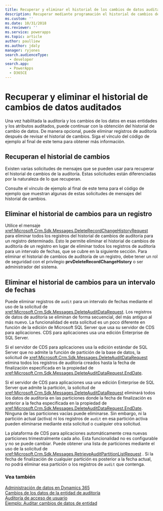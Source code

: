 ```yaml
---
title: Recuperar y eliminar el historial de los cambios de datos auditados (Common Data Service para aplicaciones) | Microsoft Docs
description: Recuperar mediante programación el historial de cambios de auditoría o eliminar registros de auditoría.
ms.custom: ''
ms.date: 10/31/2018
ms.reviewer: ''
ms.service: powerapps
ms.topic: article
author: paulliew
ms.author: jdaly
manager: ryjones
search.audienceType:
  - developer
search.app:
  - PowerApps
  - D365CE
---
```

# <a name="retrieve-and-delete-the-history-of-audited-data-changes"></a>Recuperar y eliminar el historial de cambios de datos auditados

Una vez habilitada la auditoría y los cambios de los datos en esas entidades y los atributos auditados, puede continuar con la obtención del historial de cambio de datos. De manera opcional, puede eliminar registros de auditoría después de revisar el historial de cambios. Siga el vínculo del código de ejemplo al final de este tema para obtener más información.  
  
## <a name="retrieve-the-change-history"></a>Recuperan el historial de cambios 
 
 Existen varias solicitudes de mensajes que se pueden usar para recuperar el historial de cambios de la auditoría. Estas solicitudes están diferenciadas por la naturaleza de lo que recuperan. 
<!-- Bug 696490 should make the Audit entity public again: Refer to the topic  [Audit Entity](entities/audit.md) for a list of message requests related to auditing. -->
Consulte el vínculo de ejemplo al final de este tema para el código de ejemplo que muestran algunas de estas solicitudes de mensajes del historial de cambios.

## <a name="delete-the-change-history-for-a-record"></a>Eliminar el historial de cambios para un registro
 
 Utilice el mensaje <xref:Microsoft.Crm.Sdk.Messages.DeleteRecordChangeHistoryRequest> para eliminar todos los registros del historial de cambios de auditoría para un registro determinado. Esto le permite eliminar el historial de cambios de auditoría de un registro en lugar de eliminar todos los registros de auditoría para un intervalo de fechas, que se cubre en la siguiente sección. Para eliminar el historial de cambios de auditoría de un registro, debe tener un rol de seguridad con el privilegio **prvDeleteRecordChangeHistory** o ser administrador del sistema.

## <a name="delete-the-change-history-for-a-date-range"></a>Eliminar el historial de cambios para un intervalo de fechas

 Puede eliminar registros de `audit` para un intervalo de fechas mediante el uso de la solicitud de <xref:Microsoft.Crm.Sdk.Messages.DeleteAuditDataRequest>. Los registros de datos de auditoría se eliminan de forma secuencial, del más antiguo al más nuevo. La funcionalidad de esta solicitud es un poco diferente en función de la edición de Microsoft SQL Server que usa su servidor de CDS para aplicaciones. CDS para aplicaciones usa una edición Enterprise de SQL Server.

 Si el servidor de CDS para aplicaciones usa la edición estándar de SQL Server que no admite la función de partición de la base de datos, la solicitud de <xref:Microsoft.Crm.Sdk.Messages.DeleteAuditDataRequest> elimina todos los registros de auditoría creados hasta la fecha de finalización especificada en la propiedad de <xref:Microsoft.Crm.Sdk.Messages.DeleteAuditDataRequest.EndDate>.

 Si el servidor de CDS para aplicaciones usa una edición Enterprise de SQL Server que admite la partición, la solicitud de <xref:Microsoft.Crm.Sdk.Messages.DeleteAuditDataRequest> eliminará todos los datos de auditoría en las particiones donde la fecha de finalización es anterior a la fecha especificada en la propiedad de <xref:Microsoft.Crm.Sdk.Messages.DeleteAuditDataRequest.EndDate>. Ninguna de las particiones vacías puede eliminarse. Sin embargo, ni la partición actual (activa) ni los registros de `audit` en esa partición activa pueden eliminarse mediante esta solicitud o cualquier otra solicitud.

 La plataforma de CDS para aplicaciones automáticamente crea nuevas particiones trimestralmente cada año. Esta funcionalidad no es configurable y no se puede cambiar. Puede obtener una lista de particiones mediante el uso de la solicitud de <xref:Microsoft.Crm.Sdk.Messages.RetrieveAuditPartitionListRequest> . Si la fecha de finalización de cualquier partición es posterior a la fecha actual, no podrá eliminar esa partición o los registros de `audit` que contenga.  

### <a name="see-also"></a>Vea también

 [Administración de datos en Dynamics 365](/dynamics365/customer-engagement/developer/manage-data)<br />
 [Cambios de los datos de la entidad de auditoría](/dynamics365/customer-engagement/developer/audit-entity-data-changes)<br />
 [Auditoría de acceso de usuario](audit-user-access.md) <br />
 [Ejemplo: Auditar cambios de datos de entidad](org-service/samples/audit-entity-data-changes.md)